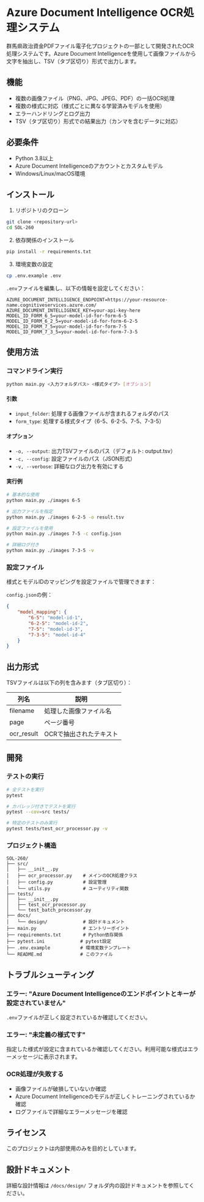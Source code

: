 # Azure Document Intelligence OCR処理システム

群馬県政治資金PDFファイル電子化プロジェクトの一部として開発されたOCR処理システムです。Azure Document Intelligenceを使用して画像ファイルから文字を抽出し、TSV（タブ区切り）形式で出力します。

## 機能

- 複数の画像ファイル（PNG、JPG、JPEG、PDF）の一括OCR処理
- 複数の様式に対応（様式ごとに異なる学習済みモデルを使用）
- エラーハンドリングとログ出力
- TSV（タブ区切り）形式での結果出力（カンマを含むデータに対応）

## 必要条件

- Python 3.8以上
- Azure Document Intelligenceのアカウントとカスタムモデル
- Windows/Linux/macOS環境

## インストール

1. リポジトリのクローン
```bash
git clone <repository-url>
cd SOL-260
```

2. 依存関係のインストール
```bash
pip install -r requirements.txt
```

3. 環境変数の設定
```bash
cp .env.example .env
```

`.env`ファイルを編集し、以下の情報を設定してください：
```
AZURE_DOCUMENT_INTELLIGENCE_ENDPOINT=https://your-resource-name.cognitiveservices.azure.com/
AZURE_DOCUMENT_INTELLIGENCE_KEY=your-api-key-here
MODEL_ID_FORM_6_5=your-model-id-for-form-6-5
MODEL_ID_FORM_6_2_5=your-model-id-for-form-6-2-5
MODEL_ID_FORM_7_5=your-model-id-for-form-7-5
MODEL_ID_FORM_7_3_5=your-model-id-for-form-7-3-5
```

## 使用方法

### コマンドライン実行

```bash
python main.py <入力フォルダパス> <様式タイプ> [オプション]
```

#### 引数

- `input_folder`: 処理する画像ファイルが含まれるフォルダのパス
- `form_type`: 処理する様式タイプ（6-5、6-2-5、7-5、7-3-5）

#### オプション

- `-o, --output`: 出力TSVファイルのパス（デフォルト: output.tsv）
- `-c, --config`: 設定ファイルのパス（JSON形式）
- `-v, --verbose`: 詳細なログ出力を有効にする

#### 実行例

```bash
# 基本的な使用
python main.py ./images 6-5

# 出力ファイルを指定
python main.py ./images 6-2-5 -o result.tsv

# 設定ファイルを使用
python main.py ./images 7-5 -c config.json

# 詳細ログ付き
python main.py ./images 7-3-5 -v
```

### 設定ファイル

様式とモデルIDのマッピングを設定ファイルで管理できます：

`config.json`の例：
```json
{
    "model_mapping": {
        "6-5": "model-id-1",
        "6-2-5": "model-id-2",
        "7-5": "model-id-3",
        "7-3-5": "model-id-4"
    }
}
```

## 出力形式

TSVファイルは以下の列を含みます（タブ区切り）：

| 列名 | 説明 |
|------|------|
| filename | 処理した画像ファイル名 |
| page | ページ番号 |
| ocr_result | OCRで抽出されたテキスト |

## 開発

### テストの実行

```bash
# 全テストを実行
pytest

# カバレッジ付きでテストを実行
pytest --cov=src tests/

# 特定のテストのみ実行
pytest tests/test_ocr_processor.py -v
```

### プロジェクト構造

```
SOL-260/
├── src/
│   ├── __init__.py
│   ├── ocr_processor.py    # メインのOCR処理クラス
│   ├── config.py           # 設定管理
│   └── utils.py            # ユーティリティ関数
├── tests/
│   ├── __init__.py
│   ├── test_ocr_processor.py
│   └── test_batch_processor.py
├── docs/
│   └── design/             # 設計ドキュメント
├── main.py                 # エントリーポイント
├── requirements.txt        # Python依存関係
├── pytest.ini             # pytest設定
├── .env.example           # 環境変数テンプレート
└── README.md              # このファイル
```

## トラブルシューティング

### エラー: "Azure Document Intelligenceのエンドポイントとキーが設定されていません"

`.env`ファイルが正しく設定されているか確認してください。

### エラー: "未定義の様式です"

指定した様式が設定に含まれているか確認してください。利用可能な様式はエラーメッセージに表示されます。

### OCR処理が失敗する

- 画像ファイルが破損していないか確認
- Azure Document Intelligenceのモデルが正しくトレーニングされているか確認
- ログファイルで詳細なエラーメッセージを確認

## ライセンス

このプロジェクトは内部使用のみを目的としています。

## 設計ドキュメント

詳細な設計情報は `/docs/design/` フォルダ内の設計ドキュメントを参照してください。